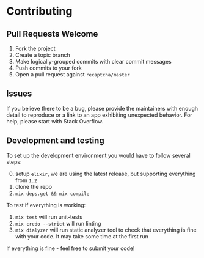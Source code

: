 # Contributing

## Pull Requests Welcome

1. Fork the project
2. Create a topic branch
3. Make logically-grouped commits with clear commit messages
4. Push commits to your fork
5. Open a pull request against `recaptcha/master`

## Issues

If you believe there to be a bug, please provide the maintainers with enough
detail to reproduce or a link to an app exhibiting unexpected behavior. For
help, please start with Stack Overflow.

## Development and testing

To set up the development environment you would have to follow several steps:

0. setup `elixir`, we are using the latest release, but supporting everything from `1.2`
1. clone the repo
2. `mix deps.get && mix compile`

To test if everything is working:

1. `mix test` will run unit-tests
2. `mix credo --strict` will run linting
3. `mix dialyzer` will run static analyzer tool to check that everything is fine with your code. It may take some time at the first run

If everything is fine - feel free to submit your code!
